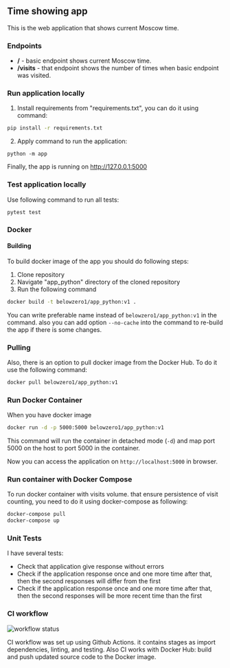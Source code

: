 ## Time showing app

This is the web application that shows current Moscow time.
### Endpoints
- **/** - basic endpoint shows current Moscow time.
- **/visits** - that endpoint shows the number of times when basic endpoint was visited. 

### Run application locally

1. Install requirements from "requirements.txt", you can do it using command:

```bash
pip install -r requirements.txt
```

2. Apply command to run the application:

```
python -m app
```

Finally, the app is running on http://127.0.0.1:5000

### Test application locally

Use following command to run all tests:

```
pytest test
```

### Docker

#### Building

To build docker image of the app you should do following steps:

1. Clone repository
2. Navigate "app_python" directory of the cloned repository
3. Run the following command

```bash 
docker build -t belowzero1/app_python:v1 .  
```

You can write preferable name instead of `belowzero1/app_python:v1` in the command. also you can add option `--no-cache`
into the command to re-build the app if there is some changes.

### Pulling

Also, there is an option to pull docker image from the Docker Hub. To do it use the following command:

```bash 
docker pull belowzero1/app_python:v1   
```

### Run Docker Container

When you have docker image

```bash
docker run -d -p 5000:5000 belowzero1/app_python:v1   
```

This command will run the container in detached mode (`-d`) and map port 5000 on the host to port 5000 in the container.

Now you can access the application on `http://localhost:5000` in browser.
### Run container with Docker Compose

To run docker container with visits volume. that ensure persistence of visit counting, you need to do it using docker-compose as following:
```bash
docker-compose pull
docker-compose up
```

### Unit Tests
I have several tests:
- Check that application give response without errors
- Check if the application response once and one more time after that,
        then the second responses will differ from the first
- Check if the application response once and one more time after that,
        then the second responses will be more recent time than the first

### CI workflow

![workflow status](https://github.com/MinusOne-1/DevOpsUI-s24-labs/actions/workflows/app_python_CI.yml/badge.svg)

CI workflow was set up using Github Actions. it contains stages as import dependencies, linting, and testing. Also CI works with Docker Hub: build and push updated source code to the Docker image.